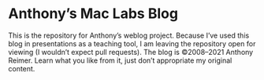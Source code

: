 # Anthony’s Mac Labs Blog
This is the repository for Anthony’s weblog project. Because I’ve used this blog in presentations as a teaching tool, I am leaving the repository open for viewing (I wouldn’t expect pull requests).
The blog is ©2008–2021 Anthony Reimer. Learn what you like from it, just don’t appropriate my original content.

